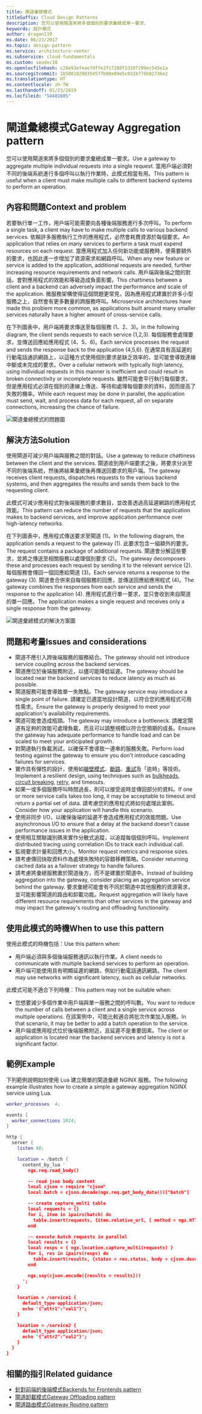 ```yaml
---
title: 閘道彙總模式
titleSuffix: Cloud Design Patterns
description: 您可以使用閘道來將多個個別的要求彙總成單一要求。
keywords: 設計模式
author: dragon119
ms.date: 06/23/2017
ms.topic: design-pattern
ms.service: architecture-center
ms.subservice: cloud-fundamentals
ms.custom: seodec18
ms.openlocfilehash: c28e93efeae7dffe2f17288f3310f299ec545e1a
ms.sourcegitcommit: 1b50810208354577b00e89e5c031b774b02736e2
ms.translationtype: HT
ms.contentlocale: zh-TW
ms.lasthandoff: 01/23/2019
ms.locfileid: "54481605"
---
```

# <a name="gateway-aggregation-pattern"></a><span data-ttu-id="8310f-104">閘道彙總模式</span><span class="sxs-lookup"><span data-stu-id="8310f-104">Gateway Aggregation pattern</span></span>

<span data-ttu-id="8310f-105">您可以使用閘道來將多個個別的要求彙總成單一要求。</span><span class="sxs-lookup"><span data-stu-id="8310f-105">Use a gateway to aggregate multiple individual requests into a single request.</span></span> <span data-ttu-id="8310f-106">當用戶端必須對不同的後端系統進行多個呼叫以執行作業時，此模式相當有用。</span><span class="sxs-lookup"><span data-stu-id="8310f-106">This pattern is useful when a client must make multiple calls to different backend systems to perform an operation.</span></span>

## <a name="context-and-problem"></a><span data-ttu-id="8310f-107">內容和問題</span><span class="sxs-lookup"><span data-stu-id="8310f-107">Context and problem</span></span>

<span data-ttu-id="8310f-108">若要執行單一工作，用戶端可能需要向各種後端服務進行多次呼叫。</span><span class="sxs-lookup"><span data-stu-id="8310f-108">To perform a single task, a client may have to make multiple calls to various backend services.</span></span> <span data-ttu-id="8310f-109">依賴許多服務執行工作的應用程式，必然會耗費資源於每個要求。</span><span class="sxs-lookup"><span data-stu-id="8310f-109">An application that relies on many services to perform a task must expend resources on each request.</span></span> <span data-ttu-id="8310f-110">當應用程式加入任何新功能或服務時，便需要額外的要求，也因此進一步增加了資源需求和網路呼叫。</span><span class="sxs-lookup"><span data-stu-id="8310f-110">When any new feature or service is added to the application, additional requests are needed, further increasing resource requirements and network calls.</span></span> <span data-ttu-id="8310f-111">用戶端與後端之間的對話，會對應用程式的效能和等級造成負面影響。</span><span class="sxs-lookup"><span data-stu-id="8310f-111">This chattiness between a client and a backend can adversely impact the performance and scale of the application.</span></span>  <span data-ttu-id="8310f-112">微服務架構使得這個問題更常見，因為應用程式建置於許多小型服務之上，自然會有更多數量的跨服務呼叫。</span><span class="sxs-lookup"><span data-stu-id="8310f-112">Microservice architectures have made this problem more common, as applications built around many smaller services naturally have a higher amount of cross-service calls.</span></span>

<span data-ttu-id="8310f-113">在下列圖表中，用戶端將要求傳送至每個服務 (1、2、3)。</span><span class="sxs-lookup"><span data-stu-id="8310f-113">In the following diagram, the client sends requests to each service (1,2,3).</span></span> <span data-ttu-id="8310f-114">每個服務會處理要求，並傳送回應給應用程式 (4、5、6)。</span><span class="sxs-lookup"><span data-stu-id="8310f-114">Each service processes the request and sends the response back to the application (4,5,6).</span></span> <span data-ttu-id="8310f-115">在通常具有高延遲的行動電話通訊網路上，以這種方式使用個別要求是缺乏效率的，並可能會導致連線中斷或未完成的要求。</span><span class="sxs-lookup"><span data-stu-id="8310f-115">Over a cellular network with typically high latency, using individual requests in this manner is inefficient and could result in broken connectivity or incomplete requests.</span></span> <span data-ttu-id="8310f-116">雖然可能會平行執行每個要求，但是應用程式必須在個別的連線上傳送、等待和處理每個要求的資料，因而提高了失敗的機率。</span><span class="sxs-lookup"><span data-stu-id="8310f-116">While each request may be done in parallel, the application must send, wait, and process data for each request, all on separate connections, increasing the chance of failure.</span></span>

![閘道彙總模式的問題圖](./_images/gateway-aggregation-problem.png)

## <a name="solution"></a><span data-ttu-id="8310f-118">解決方法</span><span class="sxs-lookup"><span data-stu-id="8310f-118">Solution</span></span>

<span data-ttu-id="8310f-119">使用閘道可減少用戶端與服務之間的對話。</span><span class="sxs-lookup"><span data-stu-id="8310f-119">Use a gateway to reduce chattiness between the client and the services.</span></span> <span data-ttu-id="8310f-120">閘道收到用戶端要求之後，將要求分派至不同的後端系統，然後將結果彙總後再傳送回要求的用戶端。</span><span class="sxs-lookup"><span data-stu-id="8310f-120">The gateway receives client requests, dispatches requests to the various backend systems, and then aggregates the results and sends them back to the requesting client.</span></span>

<span data-ttu-id="8310f-121">此模式可減少應用程式對後端服務的要求數目，並改善透過高延遲網路的應用程式效能。</span><span class="sxs-lookup"><span data-stu-id="8310f-121">This pattern can reduce the number of requests that the application makes to backend services, and improve application performance over high-latency networks.</span></span>

<span data-ttu-id="8310f-122">在下列圖表中，應用程式傳送要求至閘道 (1)。</span><span class="sxs-lookup"><span data-stu-id="8310f-122">In the following diagram, the application sends a request to the gateway (1).</span></span> <span data-ttu-id="8310f-123">此要求包含一組額外的要求。</span><span class="sxs-lookup"><span data-stu-id="8310f-123">The request contains a package of additional requests.</span></span> <span data-ttu-id="8310f-124">閘道會分解這些要求，並將之傳送至相關服務以處理個別要求 (2)。</span><span class="sxs-lookup"><span data-stu-id="8310f-124">The gateway decomposes these and processes each request by sending it to the relevant service (2).</span></span> <span data-ttu-id="8310f-125">每個服務會傳回一個回應給閘道 (3)。</span><span class="sxs-lookup"><span data-stu-id="8310f-125">Each service returns a response to the gateway (3).</span></span> <span data-ttu-id="8310f-126">閘道會合併來自每個服務的回應，並傳送回應給應用程式 (4)。</span><span class="sxs-lookup"><span data-stu-id="8310f-126">The gateway combines the responses from each service and sends the response to the application (4).</span></span> <span data-ttu-id="8310f-127">應用程式進行單一要求，並只會收到來自閘道的單一回應。</span><span class="sxs-lookup"><span data-stu-id="8310f-127">The application makes a single request and receives only a single response from the gateway.</span></span>

![閘道彙總模式的解決方案圖](./_images/gateway-aggregation.png)

## <a name="issues-and-considerations"></a><span data-ttu-id="8310f-129">問題和考量</span><span class="sxs-lookup"><span data-stu-id="8310f-129">Issues and considerations</span></span>

- <span data-ttu-id="8310f-130">閘道不應引入跨後端服務的服務結合。</span><span class="sxs-lookup"><span data-stu-id="8310f-130">The gateway should not introduce service coupling across the backend services.</span></span>
- <span data-ttu-id="8310f-131">閘道應位於後端服務附近，以儘可能降低延遲。</span><span class="sxs-lookup"><span data-stu-id="8310f-131">The gateway should be located near the backend services to reduce latency as much as possible.</span></span>
- <span data-ttu-id="8310f-132">閘道服務可能會導致單一失敗點。</span><span class="sxs-lookup"><span data-stu-id="8310f-132">The gateway service may introduce a single point of failure.</span></span> <span data-ttu-id="8310f-133">請確定已適當地設計閘道，以符合您的應用程式可用性需求。</span><span class="sxs-lookup"><span data-stu-id="8310f-133">Ensure the gateway is properly designed to meet your application's availability requirements.</span></span>
- <span data-ttu-id="8310f-134">閘道可能會造成瓶頸。</span><span class="sxs-lookup"><span data-stu-id="8310f-134">The gateway may introduce a bottleneck.</span></span> <span data-ttu-id="8310f-135">請確定閘道有足夠的效能可處理負載，而且可以調整規模以符合您預期的成長。</span><span class="sxs-lookup"><span data-stu-id="8310f-135">Ensure the gateway has adequate performance to handle load and can be scaled to meet your anticipated growth.</span></span>
- <span data-ttu-id="8310f-136">對閘道執行負載測試，以確保不會導致一連串的服務失敗。</span><span class="sxs-lookup"><span data-stu-id="8310f-136">Perform load testing against the gateway to ensure you don't introduce cascading failures for services.</span></span>
- <span data-ttu-id="8310f-137">實作具有彈性的設計，使用如[艙壁模式][bulkhead]、[斷路][circuit-breaker]、[重試][retry]及「逾時」等技術。</span><span class="sxs-lookup"><span data-stu-id="8310f-137">Implement a resilient design, using techniques such as [bulkheads][bulkhead], [circuit breaking][circuit-breaker], [retry][retry], and timeouts.</span></span>
- <span data-ttu-id="8310f-138">如果一或多個服務呼叫時間過長，則可以接受逾時並傳回部分的資料。</span><span class="sxs-lookup"><span data-stu-id="8310f-138">If one or more service calls takes too long, it may be acceptable to timeout and return a partial set of data.</span></span> <span data-ttu-id="8310f-139">請考慮您的應用程式將如何處理此案例。</span><span class="sxs-lookup"><span data-stu-id="8310f-139">Consider how your application will handle this scenario.</span></span>
- <span data-ttu-id="8310f-140">使用非同步 I/O，以確保後端的延遲不會造成應用程式的效能問題。</span><span class="sxs-lookup"><span data-stu-id="8310f-140">Use asynchronous I/O to ensure that a delay at the backend doesn't cause performance issues in the application.</span></span>
- <span data-ttu-id="8310f-141">使用相互關聯識別碼來實作分散式追蹤，以追蹤每個個別呼叫。</span><span class="sxs-lookup"><span data-stu-id="8310f-141">Implement distributed tracing using correlation IDs to track each individual call.</span></span>
- <span data-ttu-id="8310f-142">監視要求計量和回應大小。</span><span class="sxs-lookup"><span data-stu-id="8310f-142">Monitor request metrics and response sizes.</span></span>
- <span data-ttu-id="8310f-143">請考慮傳回快取資料作為處理失敗時的容錯移轉策略。</span><span class="sxs-lookup"><span data-stu-id="8310f-143">Consider returning cached data as a failover strategy to handle failures.</span></span>
- <span data-ttu-id="8310f-144">請考慮將彙總服務置於閘道後方，而不是建置於閘道中。</span><span class="sxs-lookup"><span data-stu-id="8310f-144">Instead of building aggregation into the gateway, consider placing an aggregation service behind the gateway.</span></span> <span data-ttu-id="8310f-145">要求彙總可能會有不同於閘道中其他服務的資源需求，並可能影響閘道的路由和卸載功能。</span><span class="sxs-lookup"><span data-stu-id="8310f-145">Request aggregation will likely have different resource requirements than other services in the gateway and may impact the gateway's routing and offloading functionality.</span></span>

## <a name="when-to-use-this-pattern"></a><span data-ttu-id="8310f-146">使用此模式的時機</span><span class="sxs-lookup"><span data-stu-id="8310f-146">When to use this pattern</span></span>

<span data-ttu-id="8310f-147">使用此模式的時機包括：</span><span class="sxs-lookup"><span data-stu-id="8310f-147">Use this pattern when:</span></span>

- <span data-ttu-id="8310f-148">用戶端必須與多個後端服務通訊以執行作業。</span><span class="sxs-lookup"><span data-stu-id="8310f-148">A client needs to communicate with multiple backend services to perform an operation.</span></span>
- <span data-ttu-id="8310f-149">用戶端可能使用具有明顯延遲的網路，例如行動電話通訊網路。</span><span class="sxs-lookup"><span data-stu-id="8310f-149">The client may use networks with significant latency, such as cellular networks.</span></span>

<span data-ttu-id="8310f-150">此模式可能不適合下列時機︰</span><span class="sxs-lookup"><span data-stu-id="8310f-150">This pattern may not be suitable when:</span></span>

- <span data-ttu-id="8310f-151">您想要減少多個作業中用戶端與單一服務之間的呼叫數。</span><span class="sxs-lookup"><span data-stu-id="8310f-151">You want to reduce the number of calls between a client and a single service across multiple operations.</span></span> <span data-ttu-id="8310f-152">在該案例中，可能比較適合將批次作業加入服務。</span><span class="sxs-lookup"><span data-stu-id="8310f-152">In that scenario, it may be better to add a batch operation to the service.</span></span>
- <span data-ttu-id="8310f-153">用戶端或應用程式位於後端服務附近，且延遲不是重要因素。</span><span class="sxs-lookup"><span data-stu-id="8310f-153">The client or application is located near the backend services and latency is not a significant factor.</span></span>

## <a name="example"></a><span data-ttu-id="8310f-154">範例</span><span class="sxs-lookup"><span data-stu-id="8310f-154">Example</span></span>

<span data-ttu-id="8310f-155">下列範例說明如何使用 Lua 建立簡單的閘道彙總 NGINX 服務。</span><span class="sxs-lookup"><span data-stu-id="8310f-155">The following example illustrates how to create a simple a gateway aggregation NGINX service using Lua.</span></span>

```lua
worker_processes  4;

events {
  worker_connections 1024;
}

http {
  server {
    listen 80;

    location = /batch {
      content_by_lua '
        ngx.req.read_body()

        -- read json body content
        local cjson = require "cjson"
        local batch = cjson.decode(ngx.req.get_body_data())["batch"]

        -- create capture_multi table
        local requests = {}
        for i, item in ipairs(batch) do
          table.insert(requests, {item.relative_url, { method = ngx.HTTP_GET}})
        end

        -- execute batch requests in parallel
        local results = {}
        local resps = { ngx.location.capture_multi(requests) }
        for i, res in ipairs(resps) do
          table.insert(results, {status = res.status, body = cjson.decode(res.body), header = res.header})
        end

        ngx.say(cjson.encode({results = results}))
      ';
    }

    location = /service1 {
      default_type application/json;
      echo '{"attr1":"val1"}';
    }

    location = /service2 {
      default_type application/json;
      echo '{"attr2":"val2"}';
    }
  }
}
```

## <a name="related-guidance"></a><span data-ttu-id="8310f-156">相關的指引</span><span class="sxs-lookup"><span data-stu-id="8310f-156">Related guidance</span></span>

- [<span data-ttu-id="8310f-157">針對前端的後端模式</span><span class="sxs-lookup"><span data-stu-id="8310f-157">Backends for Frontends pattern</span></span>](./backends-for-frontends.md)
- [<span data-ttu-id="8310f-158">閘道卸載模式</span><span class="sxs-lookup"><span data-stu-id="8310f-158">Gateway Offloading pattern</span></span>](./gateway-offloading.md)
- [<span data-ttu-id="8310f-159">閘道路由模式</span><span class="sxs-lookup"><span data-stu-id="8310f-159">Gateway Routing pattern</span></span>](./gateway-routing.md)

[bulkhead]: ./bulkhead.md
[circuit-breaker]: ./circuit-breaker.md
[retry]: ./retry.md
